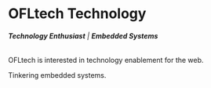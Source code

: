 # OFLtech Technology

###### ***Technology Enthusiast*** | ***Embedded Systems***

OFLtech is interested in technology enablement for the web.

Tinkering embedded systems.

<!---
ofltech/ofltech is a ✨ special ✨ repository because its `README.md` (this file) appears on your GitHub profile.
You can click the Preview link to take a look at your changes.
--->
